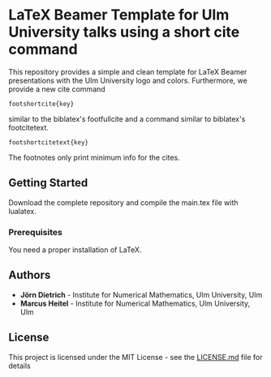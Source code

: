# LaTeX Beamer Template for Ulm University talks using a short cite command

This repository provides a simple and clean template for LaTeX Beamer presentations with the Ulm University logo and colors. Furthermore, we provide a new cite command 
```
footshortcite{key}
```
similar to the biblatex's footfullcite and a command similar to biblatex's footcitetext. 
```
footshortcitetext{key}
```
The footnotes only print minimum info for the cites.

## Getting Started

Download the complete repository and compile the main.tex file with lualatex.

### Prerequisites

You need a proper installation of LaTeX.


## Authors

* **Jörn Dietrich** - Institute for Numerical Mathematics, Ulm University, Ulm
* **Marcus Heitel** - Institute for Numerical Mathematics, Ulm University, Ulm


## License
This project is licensed under the MIT License - see the [LICENSE.md](LICENSE.md) file for details
